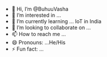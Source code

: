- 👋 Hi, I’m @BuhuuVasha
- 👀 I’m interested in ... 
- 🌱 I’m currently learning ... IoT in India
- 💞️ I’m looking to collaborate on ...
- 📫 How to reach me ...
- 😄 Pronouns: ...He/His
- ⚡ Fun fact: ... 

<!---
BuhuuVasha/BuhuuVasha is a ✨ special ✨ repository because its `README.md` (this file) appears on your GitHub profile.
You can click the Preview link to take a look at your changes.
--->
